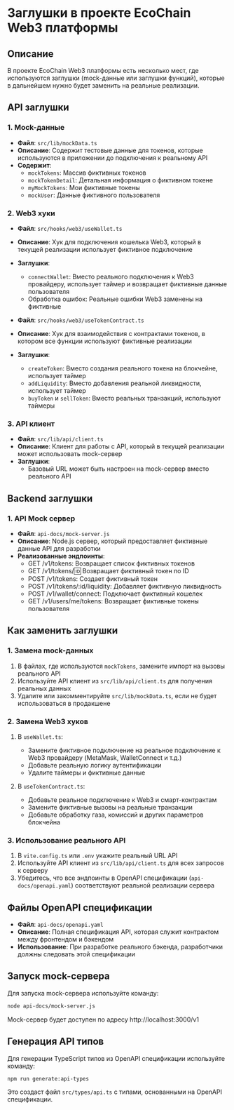 # Заглушки в проекте EcoChain Web3 платформы

## Описание

В проекте EcoChain Web3 платформы есть несколько мест, где используются заглушки (mock-данные или заглушки функций), которые в дальнейшем нужно будет заменить на реальные реализации.

## API заглушки

### 1. Mock-данные
- **Файл**: `src/lib/mockData.ts`
- **Описание**: Содержит тестовые данные для токенов, которые используются в приложении до подключения к реальному API
- **Содержит**:
  - `mockTokens`: Массив фиктивных токенов
  - `mockTokenDetail`: Детальная информация о фиктивном токене
  - `myMockTokens`: Мои фиктивные токены
  - `mockUser`: Данные фиктивного пользователя

### 2. Web3 хуки
- **Файл**: `src/hooks/web3/useWallet.ts`
- **Описание**: Хук для подключения кошелька Web3, который в текущей реализации использует фиктивное подключение
- **Заглушки**:
  - `connectWallet`: Вместо реального подключения к Web3 провайдеру, использует таймер и возвращает фиктивные данные пользователя
  - Обработка ошибок: Реальные ошибки Web3 заменены на фиктивные

- **Файл**: `src/hooks/web3/useTokenContract.ts`
- **Описание**: Хук для взаимодействия с контрактами токенов, в котором все функции используют фиктивные реализации
- **Заглушки**:
  - `createToken`: Вместо создания реального токена на блокчейне, использует таймер
  - `addLiquidity`: Вместо добавления реальной ликвидности, использует таймер
  - `buyToken` и `sellToken`: Вместо реальных транзакций, используют таймеры

### 3. API клиент
- **Файл**: `src/lib/api/client.ts`
- **Описание**: Клиент для работы с API, который в текущей реализации может использовать mock-сервер
- **Заглушки**:
  - Базовый URL может быть настроен на mock-сервер вместо реального API

## Backend заглушки

### 1. API Mock сервер
- **Файл**: `api-docs/mock-server.js`
- **Описание**: Node.js сервер, который предоставляет фиктивные данные API для разработки
- **Реализованные эндпоинты**:
  - GET /v1/tokens: Возвращает список фиктивных токенов
  - GET /v1/tokens/:id: Возвращает фиктивный токен по ID
  - POST /v1/tokens: Создает фиктивный токен
  - POST /v1/tokens/:id/liquidity: Добавляет фиктивную ликвидность
  - POST /v1/wallet/connect: Подключает фиктивный кошелек
  - GET /v1/users/me/tokens: Возвращает фиктивные токены пользователя

## Как заменить заглушки

### 1. Замена mock-данных
1. В файлах, где используются `mockTokens`, замените импорт на вызовы реального API
2. Используйте API клиент из `src/lib/api/client.ts` для получения реальных данных
3. Удалите или закомментируйте `src/lib/mockData.ts`, если не будет использоваться в продакшене

### 2. Замена Web3 хуков
1. В `useWallet.ts`:
   - Замените фиктивное подключение на реальное подключение к Web3 провайдеру (MetaMask, WalletConnect и т.д.)
   - Добавьте реальную логику аутентификации
   - Удалите таймеры и фиктивные данные

2. В `useTokenContract.ts`:
   - Добавьте реальное подключение к Web3 и смарт-контрактам
   - Замените фиктивные вызовы на реальные транзакции
   - Добавьте обработку газа, комиссий и других параметров блокчейна

### 3. Использование реального API
1. В `vite.config.ts` или `.env` укажите реальный URL API
2. Используйте API клиент из `src/lib/api/client.ts` для всех запросов к серверу
3. Убедитесь, что все эндпоинты в OpenAPI спецификации (`api-docs/openapi.yaml`) соответствуют реальной реализации сервера

## Файлы OpenAPI спецификации

- **Файл**: `api-docs/openapi.yaml`
- **Описание**: Полная спецификация API, которая служит контрактом между фронтендом и бэкендом
- **Использование**: При разработке реального бэкенда, разработчики должны следовать этой спецификации

## Запуск mock-сервера

Для запуска mock-сервера используйте команду:
```bash
node api-docs/mock-server.js
```

Mock-сервер будет доступен по адресу http://localhost:3000/v1

## Генерация API типов

Для генерации TypeScript типов из OpenAPI спецификации используйте команду:
```bash
npm run generate:api-types
```

Это создаст файл `src/types/api.ts` с типами, основанными на OpenAPI спецификации.